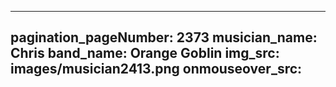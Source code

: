 ------
pagination_pageNumber: 2373
musician_name: Chris
band_name: Orange Goblin
img_src: images/musician2413.png
onmouseover_src: 
------
